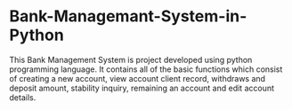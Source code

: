 # Bank-Managemant-System-in-Python

This Bank Management System is project developed using python programming language. It contains all of the basic functions which consist of creating a new account, view account client record, withdraws and deposit amount, stability inquiry, remaining an account and edit account details.
